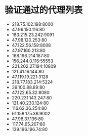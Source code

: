 # 验证通过的代理列表

 - 218.75.102.198:8000
 - 47.96.150.116:80
 - 183.215.23.242:9091
 - 47.98.120.253:80
 - 47.122.56.158:8008
 - 47.97.160.213:80
 - 168.196.214.187:80
 - 156.244.0.116:55553
 - 221.202.27.194:10809
 - 121.41.16.144:80
 - 47.119.19.221:3128
 - 218.77.183.214:5224
 - 39.100.88.89:80
 - 47.122.65.32:8080
 - 220.231.143.247:80
 - 121.40.230.124:80
 - 116.62.36.254:80
 - 61.158.175.38:9002
 - 47.96.37.136:80
 - 117.74.65.207:80
 - 139.196.196.74:80
